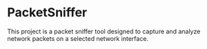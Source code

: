 # PacketSniffer
This project is a packet sniffer tool designed to capture and analyze network packets on a selected network interface. 
